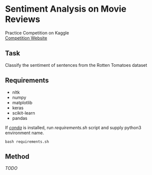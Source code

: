 Sentiment Analysis on Movie Reviews
===================================

Practice Competition on Kaggle  
[Competition Website](https://www.kaggle.com/c/sentiment-analysis-on-movie-reviews)

Task
----

Classify the sentiment of sentences from the Rotten Tomatoes dataset

Requirements
------------

- nltk
- numpy
- matplotlib
- keras
- scikit-learn
- pandas

If [*conda*](https://www.anaconda.com/) is installed, run *requirements.sh* script and supply python3 environment name.
```
bash requirements.sh
```

Method
------

*TODO*